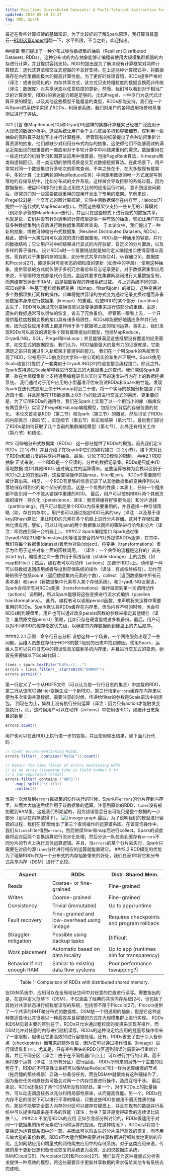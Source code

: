 ```yaml
---
title: Resilient Distributed Datasets: A Fault-Tolerant Abstraction for In-Memory Cluster Computing[翻译]
updated: 2018-05-19 12:27
tag: RDD, Spark
---
```



最近在看些计算框架的基础知识，为了比较好的了解Spark原理，我打算将其基石--[RDD这篇paper](https://www.usenix.org/system/files/conference/nsdi12/nsdi12-final138.pdf)粗翻一下，水平所限，不当之处，欢迎指出。

##摘要
我们提出了一种分布式弹性数据集的抽象（Resilient Distributed Datasets, RDDs），这种分布式的内存抽象能够让编程者使用大规模集群机器的内存进行计算，并且提供容错支持。RDD的提出是为了解决现有计算框架对两种计算模式：迭代式算法和交互式挖掘的不友好支持。在上述两种计算模式中，将数据保存在内存里都能极大的提高计算性能。为了更好的处理容错，RDDs提供严格的（译注：或者说简化的）内存共享方式，该方式只支持粗粒度的数据变换而非传统（译注：数据库）对共享状态以任意粒度的更新。然而，我们可以看到对于相当广泛的计算类型，RDDs的表达能力都是足够的。比如Pregel，一种专门为迭代式计算开发的模型，以及其他这些模型不能覆盖的类型，RDDs都能支持。我们在一个叫Spark的系统中实现了RDDs，利用该系统，我们对用户的各种应用场景和基准测试进行了评估。

##1 引言
像MapReduce[10]和Dryad[19]这样的集群计算框架已经被广泛应用于大规模的数据分析中。这些系统让用户免于关心底层多机和容错细节，仅利用一些抽象的高阶算子就能写出并行计算程序。
	尽管现有的框架提出了各种访问集群计算资源的抽象，他们都缺少对利用分布式内存的抽象。这使得他们不能够高效的满足近期出现的很重要的一类应用对于多轮计算中中间结果重用的需求。数据重用在一些迭代式的机器学习和图算法应用中很普遍，包括PageRank算法，K-means聚类和逻辑回归。另一类迫切的使用场景是交互式数据挖掘算法。在此场景下，用户常常对同一个数据集进行多轮次的即席查询。不幸之处在于，在大多数现有框架中，多轮计算（比如两轮的MapReduce任务）中间重用数据的唯一方式就是写到落地的存储系统中，比如分布式的文件系统。这样做会导致巨额的系统过载，因为数据备份，硬盘IO和序列化都会占用绝大比例的应用运行时间。
	意识到这些问题后，研究员们对一些需要数据重用的应用开发出了专用的框架。举例来说，Pregel[22]是一个交互式的图计算框架，它将中间数据保存在内存里；Haloop[7]提供一个迭代式的MapReduce接口。然而这些框架仅支持一些专用的计算模式（例如多步骤的MapReduce迭代），并且只在这些模式下进行隐式的数据共享。也就是说，它们并没有针对通用的计算模型提供一种有效的抽象，譬如让用户在加载多种数据集到内存后进行跨数据集间即席查询。
	于本论文中，我们提出了一种新的抽象，唤做可伸缩分布式数据集（Resilient Distributed Datasets, RDDs），藉此，使得一大类应用可以高效的进行数据重用。RDDs是一种通用的容错，并行的数据结构；它让用户对中间结果进行显式的内存驻留，自定义的分片置放，以及多样的算子操作。
	设计RDDs时一个首要挑战就是如何定义编程接口使得容错以高效。现存的对于集群内存的抽象，如分布式共享内存[24]，kv存储[25]，数据库和Piccolo[27]，都提供对可变状态的细粒度的更新（如表中的字段）。使用这种抽象，提供容错的方式就仅限于多机冗余备份和日志记录更新。对于数据密集型应用来说，不管哪种方式都是代价高昂。盖因其要求在集群网路间进行大量数据复制，而网络带宽远逊于RAM，由是招致客观的存储系统过载。
	与上述系统不同的是，RDDs提供一种基于粗粒度数据变换（如map，filter和join）的接口，这种变换对多个数据项执行同样的操作。此举将提供容错的方式变为通过记录变换过程而非备份数据本身来进行数据集（lineage）的重建。假使RDD的某个部分（partition）丢失了，RDD可以通过充分变换信息以及变换源集来进行该部分的重建。由是，遗失的数据通常可以很快的恢复，省去了冗余备份。
	尽管第一眼看上去，一个只提供粗粒度数据变换的接口具有诸多局限性，RDDs却能很好地适应多种并行应用，因为这些应用本质上都是作用于多个数据项上面的相同运算。事实上，我们发现RDDs可以高效的满足多个现有框架提出的模型，包括MapReduce，DryadLINQ，SQL，Pregel和HaLoop；并且能够满足这些框架没有覆盖的应用需求，如交互式的数据挖掘。我们认为，RDD抽象强大的最有力的证据就是，它能满足之前只有通过引入新框架才能提供的能力。
	我们在一个叫Spark的系统里实现了RDD，它被用于UC伯克利大学和一些公司的实验和生产环境中。Spark使用Scala语言[2]提供了一套类似于DryadLINQ[31]的语言整合编程接口。除此之外，Spark支持通过Scala解释器进行交互式的大数据集上的查询。我们深信Spark是第一款在大规模集群上支持通用编程语言以实时交互的速度进行内存上的数据挖掘系统。
	我们通过对于用户应用的小型基准评估来测试RDDs和Spark的性能。发现Spark在迭代式应用上快于Hadoop将近二十倍，将一个实际的数据分析加速了将近四十倍，并且能够在1TB数据集上以5-7s的延迟进行交互式的遍历。更重要的是，为了证明RDDs的通用性，我们在Spark上实现了以一个相当小的库（每库仅有两百多行）实现了Pregel和HaLoop编程模型，包括它们背后的存储位置的优化。
	本论文首先是RDD（第二节）和Spark（第三节）的概览，然后讨论了RDDs的内部表示（第四节），实现细节（第五节）和实验结果（第六节）。最后我们探讨了RDDs是如何获取了几个当前的集群编程模型（第七节），此外还有相关工作（第八节）和结论。

##2 可伸缩分布式数据集（RDDs）
这一部分提供了RDDs的概览。首先我们定义RDDs（2.1小节）并且介绍了在Spark中它们的编程接口（2.2小节）。接下来对比了RDDs和细力度的共享内存抽象。最后，讨论了RDD模型的限制。
###2.1 RDD抽象
正式来说，一个RDD是一个只读的，分片的数据记录集。RDDs是只能由(1) 落地数据 或(2)其他RDDs 通过确定性的运算得来。这些运算被称为变换以区别于RDDs之上的其他运算。这些变换操作包括map，filter和join。
	RDDs不需要随时被计算出来。相反，一个RDD有足够的信息记录了从其他数据集的变换序列以从落地储存得到它的每个部分的信息。这是一个优秀的性质：本质上，任何一个程序都不能引用一个不能从错误中重建的RDD。
	最后，用户可以控制RDDs两个其他方面的操作：持久化（persistence，译注：我觉得缓存好像更合适）和分片选择（partitioning）。用户可以指定某个RDDs为将来要重用的，并且选择一种存储策略（如，存在内存中）。用户也可以通过指定RDD元素的key（译注：以及基于该key的hash算法）来让RDD的元素在多个机器上进行分片存储。这对于存储位置优化很有用，譬如，可以让待join的两个数据集以同样的策略进行哈希和分片（译注：即路由到同一台机器上）。
###2.2 Spark编程接口
Spark通过像DyradLINQ[31]和FlumeJava[8]等语言整合的API对外提供RDDs服务，在其中，我们将每个数据集(dataset)表示为对象(object)，将变换（transformations）表示为作用于这些对象上面的函数调用。
	（译注：一个典型的流程是这样的）首先(start by)，编程者定义一些作用于离线存储（stable storage）上的变换（如map和filter）；然后，编程者可以将动作（actions）加诸于RDDs上。动作是一种可以将数据返回应用或者导出到存储系统的操作（译注：有点像终结符）。动作范畴的例子包括count（返回数据集内元素的个数），collect（返回数据集中所有元素本身）和save（将数据集中元素导入某个存储系统）。和DryadLINQ议案该，Spark会将所有对RDDs变换（transformations）操作延迟到第一次调用动作（actions）调用时，所以Spark能够将这些变换进行流水式编排（pipeline transformations）。
	此外，编程者可以调用persist函数，来声明将来运算中需要重用的RDDs。Spark默认将RDDs缓存在内存里，但当内存不够的时候，也会将RDDs刷到硬盘里。用户也可以通过改变persist函数的参数来指定其他缓存（译注：虽然原文是persist）策略，比如只存在硬盘里或者多机备份。最后，用户可以对不同RDD的缓存指定优先级，以确定其内存数据刷到硬盘上的先后顺序。
	
####2.2.1 示例：命令行日志分析
设想这样一个场景，一个网络服务出现了一些问题，运维人员想在存储于HDFS的数T级别的日志中找到原因。使用Spark，运维人员可以只将日志中的错误信息加载到多机内存里，并且进行交互式的查询。她首先需要编以下Scala代码：

```Scala
lines = spark.textFile("hdfs://...")
errors = lines.filter(_.startsWith("ERROR"))
errors.persist()
```
第一行定义了一个从HDFS文件（可以认为是一行行日志的集合）中加载的RDD，第二行从该RDD通filter变换生成一个新RDD。第三行指定`errors`缓存在内存里以便为多次查询共享数据。需要注意的时候，传递给filter的参数是Scala语法中的闭包。
	到现在为止，集群上没有执行任何运算（译注：因为只有action才能触发变换执行）。而，这时候用户可以在动作（actions）中使用该RDD，如统计日志条目的数量：
	
```Scala
errors.count()
```
用户也可以在此RDD上执行进一步的变换，并且使用输出结果，如下面几行代码：
	
```Scala
// Count errors mentioning MySQL:
errors.filter(_.contains("MySQL")).count()

// Return the time fields of errors mentioning HDFS 
// as an array (assuming time is field number 3 in 
// a tab-separated format)
errors.filter(_contains.("HDFS"))
	.map(_split('\t')(3))
	.collect()
```

当第一次涉及到`errors`数据集的动作执行的时候，Spark将`errors`的分片存到内存里，从而大大加速后续作用于该数据集的运算。注意到原始的RDD，`lines`没有被加载到RAM里，这是我们所期望的，因为错误信息日志可能只是整个数据的一小部分（足以在内存装得下）。
![Lineage graph](../_images/rdd_paper/lineage-graph.png)
最后，为了说明我们的模型进行容错的过程，我们在图1里给出了第三个查询操作的运算谱系图。在该查询操作中，我们从`lines`filter得到`errors`，然后继续filter和map后进行collect。Spark的调度器将会对后两个变换运算进行流水化处理，然后分派一队任务到缓存有`errors`不同分片的节点上执行具体运算逻辑。并且，当`errors`的某个分片丢失时，Spark只需要在对应的源`lines`分片进行相应的运算就能重建它。
###2.3 RDD模型的优势
为了理解RDDs作为一个分布式的内存抽象带来的好处，我们在表1种将它和分布式共享内存（DSM）进行了比较。

Aspect | RDDs  | Distr. Shared Mem.
-------|-------|-------- 
Reads | Coarse- or fine-grained  |Fine-grained 
Writes |Coarse-grained |Fine-grained 
Consistency |Trivial (immutable) |Up to app/runtime 
Fault recovery |Fine-grained and low-overhead using lineage | Requires checkpoints and program rollback 
Straggler mitigation |Possible using backup tasks | Difficult 
Work placement | Automatic based on data locality |Up to app (runtimes aim for transparency) 
Behavior if not enough RAM |Similar to existing data flow systems |Poor performance (swapping?) 
<center>Table 1: Comparison of RDDs with distributed shared memory. 
</center>

在DSM系统中，应用可以在全局地址空间中对任意的位置进行读写。需要指出的是，在这种定义范畴下（DSM），不仅涵盖了经典的共享内存系统[24]，也包括了其他对共享状态进行细粒度读写的系统，包括但不限于Piccolo[27]。Piccolo提供了一个共享的DHT和分布式的数据库。DSM是一个很通用的抽象，但是它这种这种普适性也让其很难以一种高效并且容错的方式在大规模集群上进行实现。
RDDs和DSM见最主要的区别在于，RDDs只允许通过粗粒度的变换来实现写操作，而DSM允许对任意的内存进行随机读写。RDDs的这种设定给应用的批量写操作带来了一定限制，但也让它更高效的进行容错处理。还有，RDDs省去了由于引入备份点（checkpoints）而带来的额外负载，因为它可以通过操作谱系（lineage）进行错误恢复`(4)`。尤其是，只有某些丢失的RDD分区遇到错误时需要进行重新计算，并且不同分区（译注：由于在不同机器/节点上）可以进行并行的计算，而不用将整个运算（译注：即所有分区）进行回滚。
RDDs所带来的另外一个主要的优势在于，RDD的不可变性让系统可以像MapReduce[10]一样为运算缓慢的节点（拖后腿的那些机器）启动一些备份任务。而在DSM中就很难有这种骚操作了，因为备份任务和原任务可能会对同一个内存位置进行操作，造成互相干涉。
最后来说，RDDs还提供了两个DSM所没有的好处。第一个，对于RDDs上的批量操作，可以动态调度任务以充分利用局部性原来，从而提高性能。另一个，RDDs在内存不足的情况下可以进行平滑的降级，只要这些RDD仅被用于遍历性质的操作。那些不能够完全载入内存的分区可以被存在硬盘上，并且在现有的数据并行系统中可以提供和原来差不多的性能（译注：为啥？莫非是觉得硬盘的连续读比较快？）。
###2.4 不宜用RDDs的应用
正如引言部分所讨论的，RDDs很适用于对同一个数据集的所有元素进行同种运算的应用。在这种情况下，RDD可以将每个变换记为运算谱系图中的一部，并因此可以将丢失的分片进行高效的恢复，而不用去做大量的备份数据。RDDs不大适合那种需要对共享数据进行细粒度地更新的应用，比如网站应用和增量式的网络爬虫应用中的存储系统。对于这类应用来说，传统的基于更新日志和备份点恢复的系统更为高效，比如说数据库系统，RAMCloud[25]，Percolator[26]和Piccolo[27]。我们旨在为这种批量式分析需求提供一种高效的模型，将这些需要异步更新共享数据的需求留给其他专有系统去完成吧。









     









